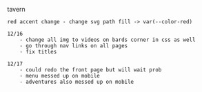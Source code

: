 tavern

    red accent change - change svg path fill -> var(--color-red)

    12/16
        - change all img to videos on bards corner in css as well
        - go through nav links on all pages
        - fix titles
    
    12/17
        - could redo the front page but will wait prob
        - menu messed up on mobile
        - adventures also messed up on mobile
    